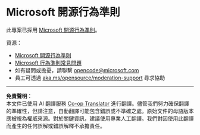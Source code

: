<!--
CO_OP_TRANSLATOR_METADATA:
{
  "original_hash": "763a733399ea9f55f6418d1efe13c12b",
  "translation_date": "2025-09-29T19:29:36+00:00",
  "source_file": "CODE_OF_CONDUCT.md",
  "language_code": "mo"
}
-->
# Microsoft 開源行為準則

此專案已採用 [Microsoft 開源行為準則](https://opensource.microsoft.com/codeofconduct/)。

資源：

- [Microsoft 開源行為準則](https://opensource.microsoft.com/codeofconduct/)
- [Microsoft 行為準則常見問題](https://opensource.microsoft.com/codeofconduct/faq/)
- 如有疑問或擔憂，請聯繫 [opencode@microsoft.com](mailto:opencode@microsoft.com)
- 員工可透過 [aka.ms/opensource/moderation-support](https://aka.ms/opensource/moderation-support) 尋求協助

---

**免責聲明**：  
本文件已使用 AI 翻譯服務 [Co-op Translator](https://github.com/Azure/co-op-translator) 進行翻譯。儘管我們努力確保翻譯的準確性，但請注意，自動翻譯可能包含錯誤或不準確之處。原始文件的母語版本應被視為權威來源。對於關鍵資訊，建議使用專業人工翻譯。我們對因使用此翻譯而產生的任何誤解或錯誤解釋不承擔責任。